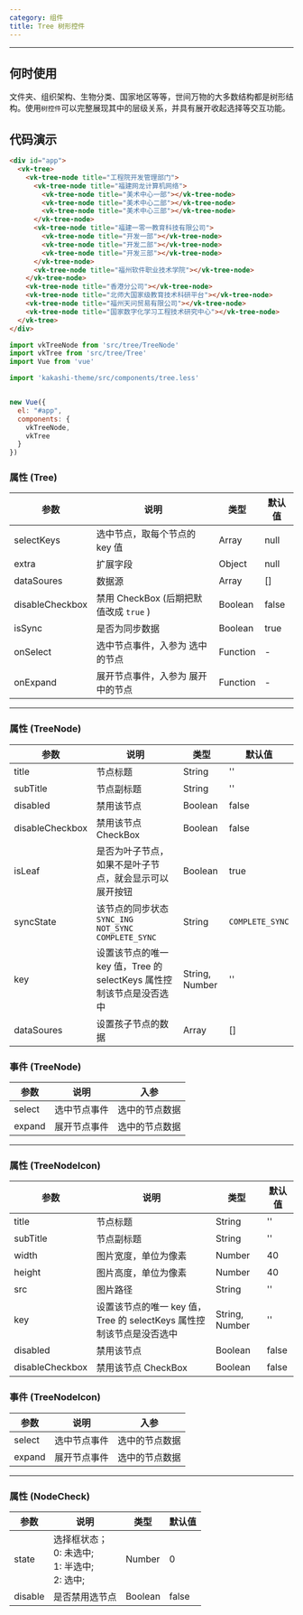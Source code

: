 ```yaml
---
category: 组件
title: Tree 树形控件
---
```

---

## 何时使用

文件夹、组织架构、生物分类、国家地区等等，世间万物的大多数结构都是树形结构。使用`树控件`可以完整展现其中的层级关系，并具有展开收起选择等交互功能。

## 代码演示

```html
<div id="app">
  <vk-tree>
    <vk-tree-node title="工程院开发管理部门">
      <vk-tree-node title="福建网龙计算机网络">
        <vk-tree-node title="美术中心一部"></vk-tree-node>
        <vk-tree-node title="美术中心二部"></vk-tree-node>
        <vk-tree-node title="美术中心三部"></vk-tree-node>
      </vk-tree-node>
      <vk-tree-node title="福建一零一教育科技有限公司">
        <vk-tree-node title="开发一部"></vk-tree-node>
        <vk-tree-node title="开发二部"></vk-tree-node>
        <vk-tree-node title="开发三部"></vk-tree-node>
      </vk-tree-node>
      <vk-tree-node title="福州软件职业技术学院"></vk-tree-node>
    </vk-tree-node>
    <vk-tree-node title="香港分公司"></vk-tree-node>
    <vk-tree-node title="北师大国家级教育技术科研平台"></vk-tree-node>
    <vk-tree-node title="福州天问贸易有限公司"></vk-tree-node>
    <vk-tree-node title="国家数字化学习工程技术研究中心"></vk-tree-node>
  </vk-tree>
</div>
```

```js
import vkTreeNode from 'src/tree/TreeNode'
import vkTree from 'src/tree/Tree'
import Vue from 'vue'

import 'kakashi-theme/src/components/tree.less'


new Vue({
  el: "#app",
  components: {
    vkTreeNode,
    vkTree
  }
})
```

### 属性 (Tree)

| 参数      | 说明                                     | 类型       | 默认值 |
|-----------|------------------------------------------|------------|-------|
| selectKeys | 选中节点，取每个节点的 key 值 | Array  | null    |
| extra | 扩展字段 | Object | null |
| dataSoures | 数据源 | Array | [] |
| disableCheckbox | 禁用 CheckBox (后期把默值改成 `true` ) | Boolean | false |
| isSync | 是否为同步数据 | Boolean | true |
| onSelect | 选中节点事件，入参为 选中的节点 | Function | - |
| onExpand | 展开节点事件，入参为 展开中的节点 | Function | - |

---

### 属性 (TreeNode)

| 参数      | 说明                                     | 类型       | 默认值 |
|-----------|------------------------------------------|------------|-------|
| title     | 节点标题    | String  | ''  |
| subTitle  | 节点副标题   | String | ''   |
| disabled  | 禁用该节点 | Boolean | false |
| disableCheckbox  | 禁用该节点 CheckBox | Boolean | false |
| isLeaf    | 是否为叶子节点，如果不是叶子节点，就会显示可以展开按钮 | Boolean | true |
| syncState | 该节点的同步状态 <br /> `SYNC_ING` <br /> `NOT_SYNC` <br /> `COMPLETE_SYNC` | String | `COMPLETE_SYNC` |
| key       | 设置该节点的唯一 key 值，Tree 的 selectKeys 属性控制该节点是没否选中  | String, Number | '' |
| dataSoures | 设置孩子节点的数据 | Array | [] |

### 事件 (TreeNode)

| 参数      | 说明                                     | 入参 |
|----------|-----------------------------------------|------|
| select | 选中节点事件 | 选中的节点数据 |
| expand | 展开节点事件 | 选中的节点数据 |

---

### 属性 (TreeNodeIcon)

| 参数      | 说明                                     | 类型       | 默认值 |
|-----------|------------------------------------------|------------|-------|
| title     | 节点标题    | String  | ''  |
| subTitle  | 节点副标题  | String  | ''  |
| width  | 图片宽度，单位为像素  | Number  | 40  |
| height  | 图片高度，单位为像素  | Number  | 40  |
| src       | 图片路径  | String  | ''  |
| key       | 设置该节点的唯一 key 值，Tree 的 selectKeys 属性控制该节点是没否选中  | String, Number | '' |
| disabled  | 禁用该节点 | Boolean | false |
| disableCheckbox  | 禁用该节点 CheckBox | Boolean | false |

### 事件 (TreeNodeIcon)

| 参数      | 说明                                     | 入参 |
|----------|-----------------------------------------|------|
| select | 选中节点事件 | 选中的节点数据 |
| expand | 展开节点事件 | 选中的节点数据 |

---

### 属性 (NodeCheck)

| 参数      | 说明                                     | 类型       | 默认值 |
|-----------|------------------------------------------|------------|-------|
| state | 选择框状态；<br />0: 未选中;<br />1: 半选中;<br />2: 选中; | Number  | 0    |
| disable | 是否禁用选节点 | Boolean | false |
